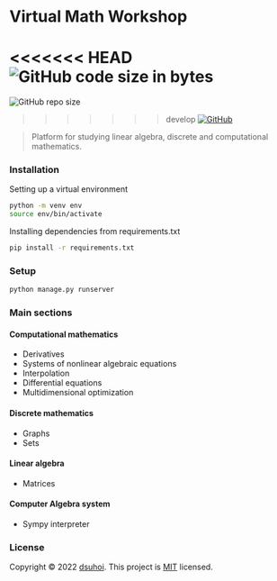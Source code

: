 # Virtual Math Workshop
<<<<<<< HEAD
![GitHub code size in bytes](https://img.shields.io/github/languages/code-size/dsuhoi/vmw)
=======
![GitHub repo size](https://img.shields.io/github/repo-size/dsuhoi/vmw)
>>>>>>> develop
[![GitHub](https://img.shields.io/github/license/dsuhoi/vmw)](https://github.com/dsuhoi/vmw/blob/main/LICENSE)

> Platform for studying linear algebra, discrete and computational mathematics.

### Installation
Setting up a virtual environment
```sh
python -m venv env
source env/bin/activate
```
Installing dependencies from requirements.txt
```sh
pip install -r requirements.txt
```

### Setup
```sh
python manage.py runserver
```

### Main sections
#### Computational mathematics
- Derivatives
- Systems of nonlinear algebraic equations
- Interpolation
- Differential equations
- Multidimensional optimization
#### Discrete mathematics
- Graphs
- Sets
#### Linear algebra
- Matrices
#### Computer Algebra system
- Sympy interpreter

### License
Copyright © 2022 [dsuhoi](https://github.com/dsuhoi).
This project is [MIT](https://github.com/dsuhoi/vmw/blob/main/LICENSE) licensed.

